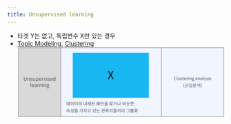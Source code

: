 ```yaml
---
title: Unsupervised learning
---
```


- 타겟 Y는 없고, 독립변수 X만 있는 경우 
- [Topic Modeling](https://code7ssage.github.io/Topic-Modeling/), [Clustering](https://code7ssage.github.io/Clustering/)
    ![image](https://github.com/code7ssage/code7ssage.github.io/blob/master/assets/attached%20file/Pasted%20image%2020240103140854.png?raw=true)